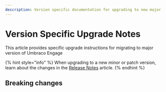 ```yaml
---
description: Version specific documentation for upgrading to new major versions of Umbraco Engage.
---
```


# Version Specific Upgrade Notes

This article provides specific upgrade instructions for migrating to major version of Umbraco Engage

{% hint style="info" %}
When upgrading to a new minor or patch version, learn about the changes in the [Release Notes](../release-notes.md) article.
{% endhint %}

## Breaking changes
